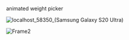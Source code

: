 animated weight picker



![localhost_58350_(Samsung Galaxy S20 Ultra)](https://github.com/p6anav/Kcal-app/assets/100874811/3f1d6484-de3d-4a63-8c76-9ce72920db11)


![Frame2](https://github.com/p6anav/Kcal-app/assets/100874811/aa00484f-dcae-4e2a-bf92-6a2782eb92e6)
